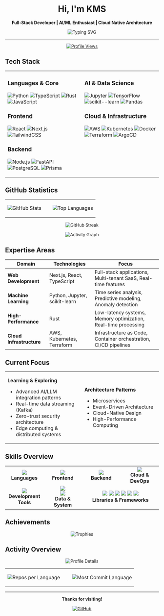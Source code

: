 <div align="center">

# Hi, I'm KMS

**Full-Stack Developer | AI/ML Enthusiast | Cloud Native Architecture**

<img src="https://readme-typing-svg.herokuapp.com?font=Fira+Code&pause=1000&color=36BCF7&center=true&vCenter=true&width=500&lines=Full-Stack+Developer;Machine+Learning+Engineer;DevOps+%26+Infrastructure;High-Performance+Systems" alt="Typing SVG" />

---

[![Profile Views](https://komarev.com/ghpvc/?username=XxxKMSxxX&color=blue&style=flat-square)](https://github.com/XxxKMSxxX)

</div>

## Tech Stack

<table>
<tr>
<td valign="top" width="50%">

### Languages & Core
![Python](https://img.shields.io/badge/-Python-3776AB?style=for-the-badge&logo=python&logoColor=white)
![TypeScript](https://img.shields.io/badge/-TypeScript-3178C6?style=for-the-badge&logo=typescript&logoColor=white)
![Rust](https://img.shields.io/badge/-Rust-000000?style=for-the-badge&logo=rust&logoColor=white)
![JavaScript](https://img.shields.io/badge/-JavaScript-F7DF1E?style=for-the-badge&logo=javascript&logoColor=black)

### Frontend
![React](https://img.shields.io/badge/-React-61DAFB?style=for-the-badge&logo=react&logoColor=black)
![Next.js](https://img.shields.io/badge/-Next.js-000000?style=for-the-badge&logo=next.js&logoColor=white)
![TailwindCSS](https://img.shields.io/badge/-TailwindCSS-38B2AC?style=for-the-badge&logo=tailwind-css&logoColor=white)

### Backend
![Node.js](https://img.shields.io/badge/-Node.js-339933?style=for-the-badge&logo=node.js&logoColor=white)
![FastAPI](https://img.shields.io/badge/-FastAPI-009688?style=for-the-badge&logo=fastapi&logoColor=white)
![PostgreSQL](https://img.shields.io/badge/-PostgreSQL-4169E1?style=for-the-badge&logo=postgresql&logoColor=white)
![Prisma](https://img.shields.io/badge/-Prisma-2D3748?style=for-the-badge&logo=prisma&logoColor=white)

</td>
<td valign="top" width="50%">

### AI & Data Science
![Jupyter](https://img.shields.io/badge/-Jupyter-F37626?style=for-the-badge&logo=jupyter&logoColor=white)
![TensorFlow](https://img.shields.io/badge/-TensorFlow-FF6F00?style=for-the-badge&logo=tensorflow&logoColor=white)
![scikit--learn](https://img.shields.io/badge/-scikit--learn-F7931E?style=for-the-badge&logo=scikit-learn&logoColor=white)
![Pandas](https://img.shields.io/badge/-Pandas-150458?style=for-the-badge&logo=pandas&logoColor=white)

### Cloud & Infrastructure
![AWS](https://img.shields.io/badge/-AWS-232F3E?style=for-the-badge&logo=amazon-aws&logoColor=white)
![Kubernetes](https://img.shields.io/badge/-Kubernetes-326CE5?style=for-the-badge&logo=kubernetes&logoColor=white)
![Docker](https://img.shields.io/badge/-Docker-2496ED?style=for-the-badge&logo=docker&logoColor=white)
![Terraform](https://img.shields.io/badge/-Terraform-7B42BC?style=for-the-badge&logo=terraform&logoColor=white)
![ArgoCD](https://img.shields.io/badge/-ArgoCD-EF7B4D?style=for-the-badge&logo=argo&logoColor=white)

</td>
</tr>
</table>

## GitHub Statistics

<div align="center">

<table>
<tr>
<td width="50%">

![GitHub Stats](https://github-readme-stats.vercel.app/api?username=XxxKMSxxX&show_icons=true&theme=tokyonight&hide_border=true&include_all_commits=true&count_private=true)

</td>
<td width="50%">

![Top Languages](https://github-readme-stats.vercel.app/api/top-langs/?username=XxxKMSxxX&layout=compact&theme=tokyonight&hide_border=true&langs_count=8)

</td>
</tr>
</table>

![GitHub Streak](https://github-readme-streak-stats.herokuapp.com/?user=XxxKMSxxX&theme=tokyonight&hide_border=true)

![Activity Graph](https://github-readme-activity-graph.vercel.app/graph?username=XxxKMSxxX&theme=tokyo-night&hide_border=true)

</div>

## Expertise Areas

| Domain | Technologies | Focus |
|--------|-------------|-------|
| **Web Development** | Next.js, React, TypeScript | Full-stack applications, Multi-tenant SaaS, Real-time features |
| **Machine Learning** | Python, Jupyter, scikit-learn | Time series analysis, Predictive modeling, Anomaly detection |
| **High-Performance** | Rust | Low-latency systems, Memory optimization, Real-time processing |
| **Cloud Infrastructure** | AWS, Kubernetes, Terraform | Infrastructure as Code, Container orchestration, CI/CD pipelines |

## Current Focus

<table>
<tr>
<td width="50%">

**Learning & Exploring**
- Advanced AI/LLM integration patterns
- Real-time data streaming (Kafka)
- Zero-trust security architecture
- Edge computing & distributed systems

</td>
<td width="50%">

**Architecture Patterns**
- Microservices
- Event-Driven Architecture
- Cloud-Native Design
- High-Performance Computing

</td>
</tr>
</table>

## Skills Overview

<table>
<tr>
<td width="25%" align="center">
<img src="https://skillicons.dev/icons?i=python,typescript,rust,javascript" /><br>
<b>Languages</b>
</td>
<td width="25%" align="center">
<img src="https://skillicons.dev/icons?i=react,nextjs,tailwind,html" /><br>
<b>Frontend</b>
</td>
<td width="25%" align="center">
<img src="https://skillicons.dev/icons?i=nodejs,fastapi,postgres,prisma" /><br>
<b>Backend</b>
</td>
<td width="25%" align="center">
<img src="https://skillicons.dev/icons?i=aws,kubernetes,docker,terraform" /><br>
<b>Cloud & DevOps</b>
</td>
</tr>
<tr>
<td width="25%" align="center">
<img src="https://skillicons.dev/icons?i=git,github,vscode,jest" /><br>
<b>Development Tools</b>
</td>
<td width="25%" align="center">
<img src="https://skillicons.dev/icons?i=redis,linux,bash" /><br>
<img src="https://img.shields.io/badge/-OpenSearch-005EB8?style=for-the-badge&logo=opensearch&logoColor=white" /><br>
<b>Data & System</b>
</td>
<td colspan="2" align="center">
<img src="https://img.shields.io/badge/-Jupyter-F37626?style=for-the-badge&logo=jupyter&logoColor=white" />
<img src="https://img.shields.io/badge/-Pandas-150458?style=for-the-badge&logo=pandas&logoColor=white" />
<img src="https://img.shields.io/badge/-NumPy-013243?style=for-the-badge&logo=numpy&logoColor=white" />
<img src="https://img.shields.io/badge/-Playwright-2EAD33?style=for-the-badge&logo=playwright&logoColor=white" />
<img src="https://img.shields.io/badge/-Zod-3E67B1?style=for-the-badge&logo=zod&logoColor=white" />
<img src="https://img.shields.io/badge/-Prisma-2D3748?style=for-the-badge&logo=prisma&logoColor=white" /><br>
<b>Libraries & Frameworks</b>
</td>
</tr>
</table>

## Achievements

<div align="center">

![Trophies](https://github-profile-trophy.vercel.app/?username=XxxKMSxxX&theme=tokyonight&no-frame=true&row=2&column=6&margin-w=15&margin-h=15)

</div>

## Activity Overview

<div align="center">

![Profile Details](https://github-profile-summary-cards.vercel.app/api/cards/profile-details?username=XxxKMSxxX&theme=tokyonight)

<table>
<tr>
<td width="50%">

![Repos per Language](https://github-profile-summary-cards.vercel.app/api/cards/repos-per-language?username=XxxKMSxxX&theme=tokyonight)

</td>
<td width="50%">

![Most Commit Language](https://github-profile-summary-cards.vercel.app/api/cards/most-commit-language?username=XxxKMSxxX&theme=tokyonight)

</td>
</tr>
</table>

</div>

---

<div align="center">

**Thanks for visiting!**

[![GitHub](https://img.shields.io/badge/-@XxxKMSxxX-181717?style=flat-square&logo=github)](https://github.com/XxxKMSxxX)

</div>
